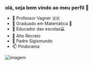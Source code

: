 ### olá, seja bem vindo ao meu perfil 👋   

- 🔭 Professor Vagner 🇧🇷
- 🌱 Graduado em Matemática 🥇
- 👯 Educador das escolas💻
- 🤔 Alto Recreio 
- 💬 Padre Sigismundo
- 📫 Pindorama
  
 ![imagem](https://media1.tenor.com/m/XaamkzHn2psAAAAd/fun.gif)
